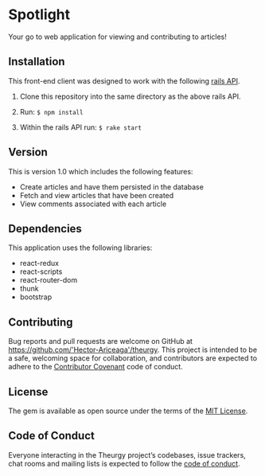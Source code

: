 # Spotlight
Your go to web application for viewing and contributing to articles!

## Installation 
This front-end client was designed to work with the following [rails API](https://github.com/Hector-Ariceaga/cdc-spotlight-API).

1. Clone this repository into the same directory as the above rails API.

2. Run: ```$ npm install```
    
3. Within the rails API run: ```$ rake start```

## Version
This is version 1.0 which includes the following features:

* Create articles and have them persisted in the database
* Fetch and view articles that have been created
* View comments associated with each article

## Dependencies
This application uses the following libraries:

* react-redux
* react-scripts
* react-router-dom
* thunk
* bootstrap

## Contributing

Bug reports and pull requests are welcome on GitHub at https://github.com/'Hector-Ariceaga'/theurgy. This project is intended to be a safe, welcoming space for collaboration, and contributors are expected to adhere to the [Contributor Covenant](http://contributor-covenant.org) code of conduct.

## License

The gem is available as open source under the terms of the [MIT License](https://opensource.org/licenses/MIT).

## Code of Conduct

Everyone interacting in the Theurgy project’s codebases, issue trackers, chat rooms and mailing lists is expected to follow the [code of conduct](https://github.com/'Hector-Ariceaga'/theurgy/blob/master/CODE_OF_CONDUCT.md).

